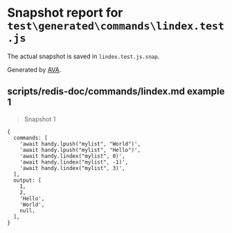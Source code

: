 # Snapshot report for `test\generated\commands\lindex.test.js`

The actual snapshot is saved in `lindex.test.js.snap`.

Generated by [AVA](https://ava.li).

## scripts/redis-doc/commands/lindex.md example 1

> Snapshot 1

    {
      commands: [
        'await handy.lpush("mylist", "World")',
        'await handy.lpush("mylist", "Hello")',
        'await handy.lindex("mylist", 0)',
        'await handy.lindex("mylist", -1)',
        'await handy.lindex("mylist", 3)',
      ],
      output: [
        1,
        2,
        'Hello',
        'World',
        null,
      ],
    }
